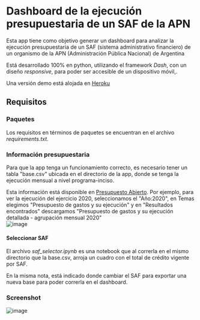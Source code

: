 # Dashboard de la ejecución presupuestaria de un SAF de la APN

Esta app tiene como objetivo generar un dashboard para analizar la ejecución presupuestaria de un SAF (sistema administrativo financiero) de un organismo de la APN (Administración Pública Nacional) de Argentina

Está desarrollado 100% en python, utilizando el framework _Dash_, con un diseño _responsive_, para poder ser accesible de un dispositivo móvil,. 

Una versión demo está alojada en [Heroku](https://monitor-ejecucion.herokuapp.com/)

## Requisitos

### Paquetes
Los requisitos en términos de paquetes se encuentran en el archivo _requirements.txt_.

### Información presupuestaria
Para que la app tenga un funcionamiento correcto, es necesario tener un tabla "base.csv" ubicada en el directorio de la app, donde se tenga la ejecución mensual a nivel programa-inciso.

Esta información está disponible en [Presupuesto Abierto](https://www.presupuestoabierto.gob.ar/sici/datos-abiertos#). Por ejemplo, para ver la ejecución del ejercicio 2020, seleccionamos el "Año:2020", en Temas elegimos "Presupuesto de gastos y su ejecución" y en "Resultados encontrados" descargamos "Presupuesto de gastos y su ejecución detallada - agrupación mensual 2020"  
![image](https://user-images.githubusercontent.com/660448/109428493-165ba880-79d6-11eb-8a6e-7a4bb7358eda.png)

#### Seleccionar SAF

El archivo _saf_selector.ipynb_ es una notebook que al correrla en el mismo directorio que la base.csv, arroja un cuadro con el total de crédito vigente por SAF.

En la misma nota, está indicado donde cambiar el SAF para exportar una nueva base para poder correrla en el dashboard.

### Screenshot

![image](https://user-images.githubusercontent.com/660448/109428624-9aae2b80-79d6-11eb-9483-8a5ebb980af5.png)
